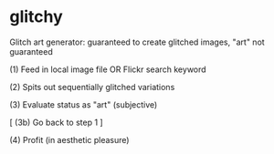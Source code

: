 # glitchy
Glitch art generator: guaranteed to create glitched images, "art" not guaranteed

(1) Feed in local image file OR Flickr search keyword

(2) Spits out sequentially glitched variations

(3) Evaluate status as "art" (subjective)

[ (3b) Go back to step 1 ]

(4) Profit (in aesthetic pleasure)
